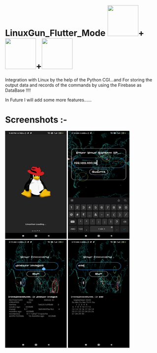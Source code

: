 # LinuxGun_Flutter_Mode <img src="https://upload.wikimedia.org/wikipedia/commons/thumb/3/35/Tux.svg/1200px-Tux.svg.png" width=100px height=100px>+<img src="https://ih1.redbubble.net/image.1057254628.1918/flat,750x,075,f-pad,750x1000,f8f8f8.u1.jpg" width=100px height=100px>+<img src="https://firebase.google.com/downloads/brand-guidelines/PNG/logo-vertical.png" width=100px height=100px>
Integration with Linux by the help of the Python CGI...and For storing the output data and records of the commands by using the Firebase as DataBase !!!!

In Future I will add some more features......

# Screenshots :-
<img src="screenshots/1l.jpg" width=200px height=350>    <img src="screenshots/2l.jpg" width=200px height=350>    <img src="screenshots/3l.jpg" width=200px height=350>    <img src="screenshots/4l.jpg" width=200px height=350>

